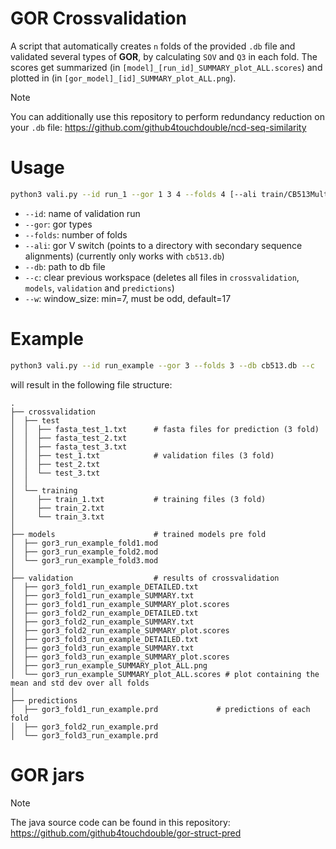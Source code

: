 # GOR Crossvalidation
A script that automatically creates `n` folds of the provided `.db` file and
validated several types of **GOR**, by calculating `SOV` and `Q3` in each fold.
The scores get summarized (in `[model]_[run_id]_SUMMARY_plot_ALL.scores`) and plotted in 
(in `[gor_model]_[id]_SUMMARY_plot_ALL.png`).

> [!NOTE] 
> You can additionally use this repository to perform redundancy reduction on your `.db` file: https://github.com/github4touchdouble/ncd-seq-similarity

# Usage
```bash
python3 vali.py --id run_1 --gor 1 3 4 --folds 4 [--ali train/CB513MultipleAlignments/] --db cb513.db [--c] [--w 21]
```
- `--id`: name of validation run
- `--gor`: gor types
- `--folds`: number of folds
- `--ali`: gor V switch (points to a directory with secondary sequence alignments) 
           (currently only works with `cb513.db`)
- `--db`: path to db file
- `--c`: clear previous workspace (deletes all files in `crossvalidation`, `models`, `validation` and `predictions`)
- `--w`: window_size: min=7, must be odd, default=17

# Example 
```bash
python3 vali.py --id run_example --gor 3 --folds 3 --db cb513.db --c
```
will result in the following file structure:
```
.
├── crossvalidation
│  ├── test
│  │  ├── fasta_test_1.txt      # fasta files for prediction (3 fold)
│  │  ├── fasta_test_2.txt
│  │  ├── fasta_test_3.txt
│  │  ├── test_1.txt            # validation files (3 fold)
│  │  ├── test_2.txt
│  │  └── test_3.txt
│  │
│  └── training
│     ├── train_1.txt           # training files (3 fold)
│     ├── train_2.txt
│     └── train_3.txt
│
├── models                      # trained models pre fold
│  ├── gor3_run_example_fold1.mod
│  ├── gor3_run_example_fold2.mod
│  └── gor3_run_example_fold3.mod
│
├── validation                  # results of crossvalidation
│  ├── gor3_fold1_run_example_DETAILED.txt         
│  ├── gor3_fold1_run_example_SUMMARY.txt          
│  ├── gor3_fold1_run_example_SUMMARY_plot.scores  
│  ├── gor3_fold2_run_example_DETAILED.txt         
│  ├── gor3_fold2_run_example_SUMMARY.txt          
│  ├── gor3_fold2_run_example_SUMMARY_plot.scores  
│  ├── gor3_fold3_run_example_DETAILED.txt
│  ├── gor3_fold3_run_example_SUMMARY.txt
│  ├── gor3_fold3_run_example_SUMMARY_plot.scores
│  ├── gor3_run_example_SUMMARY_plot_ALL.png
│  └── gor3_run_example_SUMMARY_plot_ALL.scores # plot containing the mean and std dev over all folds
│
├── predictions
│  ├── gor3_fold1_run_example.prd             # predictions of each fold
│  ├── gor3_fold2_run_example.prd
│  └── gor3_fold3_run_example.prd
```

# GOR jars
> [!NOTE] 
> The java source code can be found in this repository: https://github.com/github4touchdouble/gor-struct-pred
